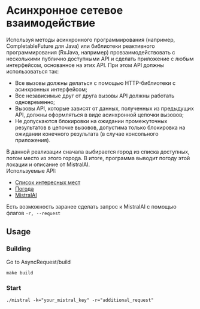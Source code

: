 # Асинхронное сетевое взаимодействие
Используя методы асинхронного программирования (например, CompletableFuture для Java) или библиотеки реактивного программирования (RxJava, например) провзаимодействовать с несколькими публично доступными API и сделать приложение с любым интерфейсом, основанное на этих API. При этом API должны использоваться так:  
* Все вызовы должны делаться с помощью HTTP-библиотеки с асинхронных интерфейсом;
* Все независимые друг от друга вызовы API должны работать одновременно;
* Вызовы API, которые зависят от данных, полученных из предыдущих API, должны оформляться в виде асинхронной цепочки вызовов;
* Не допускаются блокировки на ожидании промежуточных результатов в цепочке вызовов, допустима только блокировка на ожидании конечного результата (в случае консольного приложения).  

В данной реализации сначала выбирается город из списка доступных, потом место из этого города. В итоге, программа выводит погоду этой локации и описание от MistralAI.  
Используемые API:
* [Список интересных мест](https://kudago.com/public-api)
* [Погода](https://openweathermap.org/api)
* [MistralAI](https://mistral.ai/)

Есть возможность заранее сделать запрос к MistralAI с помощью флагов ```-r, --request```

## Usage
### Building
Go to AsyncRequest/build  

```make build```

### Start

```./mistral -k="your_mistral_key" -r="additional_request"```